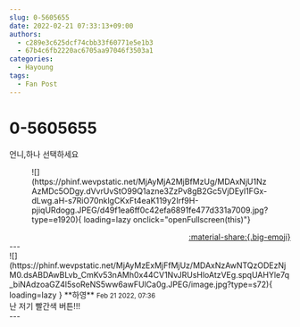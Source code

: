 ```yaml
---
slug: 0-5605655
date: 2022-02-21 07:33:13+09:00
authors:
  - c289e3c625dcf74cbb33f60771e5e1b3
  - 67b4c6fb2220ac6705aa97046f3503a1
categories:
  - Hayoung
tags:
  - Fan Post
---
```


# 0-5605655

<div class="post-container" markdown="1">
<div class="content-container md-sidebar__scrollwrap" markdown="1">

언니,하나 선택하세요
<figure markdown="1">
![](https://phinf.wevpstatic.net/MjAyMjA2MjBfMzUg/MDAxNjU1NzAzMDc5ODgy.dVvrUvStO99Q1azne3ZzPv8gB2Gc5VjDEyl1FGx-dLwg.aH-s7RiO70nklgCKxFt4eaK119y2Irf9H-pjiqURdogg.JPEG/d49f1ea6ff0c42efa6891fe477d331a7009.jpg?type=e1920){ loading=lazy onclick="openFullscreen(this)"}
</figure>


</div>
</div>

<div style="text-align: right;" markdown="1">
<a href="https://weverse.io/fromis9/fanpost/0-5605655" style="text-align: right;">:material-share:{.big-emoji}</a>
</div>
---

<div class="comments-container md-sidebar__scrollwrap" markdown="1">
<div class="comment" markdown="1">
<div class='id-container' markdown="1">
![](https://phinf.wevpstatic.net/MjAyMzExMjFfMjUz/MDAxNzAwNTQzODEzNjM0.dsABDAwBLvb_CmKv53nAMh0x44CV1NvJRUsHloAtzVEg.spqUAHYle7q_biNAdzoaGZ4l5soReNS5ww6awFUlCa0g.JPEG/image.jpg?type=s72){ loading=lazy }
**<span class="artist">하영</span>** <small>Feb 21 2022, 07:36</small><br>
</div>
<div class='comment-body' markdown="1">
난 저기 빨간색 버튼!!!
</div>
</div>
</div>
---
